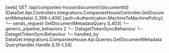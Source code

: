 [web] GET /api/companies-house/document/{documentId}  (DataGet.Api.Controllers.Integrations.CompaniesHouseController.GetDocumentMetadata)  [L398–L406] [auth=Authentication.MachineToMachinePolicy]
  └─ sends_request GetDocumentMetadataQuery [L403]
    └─ generic_pipeline_behaviors 2
      └─ DatagetTokenSyncBehaviour
      └─ DatagetTokenSyncBehaviour
    └─ handled_by DataGet.Integrations.CompaniesHouse.Api.Queries.GetDocumentMetadataQueryHandler.Handle [L15–L24]

